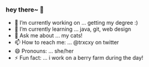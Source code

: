 ### hey there~ 👋

- 🔭 I’m currently working on ... getting my degree :)
- 🌱 I’m currently learning ... java, git, web design
- 💬 Ask me about ... my cats!
- 📫 How to reach me: ... @trxcxy on twitter
- 😄 Pronouns: ... she/her
- ⚡ Fun fact: ... i work on a berry farm during the day!
